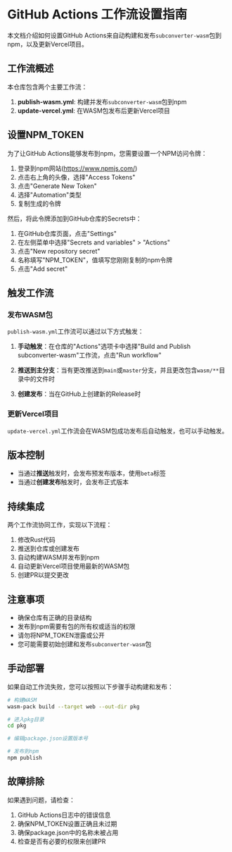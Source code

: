 # GitHub Actions 工作流设置指南

本文档介绍如何设置GitHub Actions来自动构建和发布`subconverter-wasm`包到npm，以及更新Vercel项目。

## 工作流概述

本仓库包含两个主要工作流：

1. **publish-wasm.yml**: 构建并发布`subconverter-wasm`包到npm
2. **update-vercel.yml**: 在WASM包发布后更新Vercel项目

## 设置NPM_TOKEN

为了让GitHub Actions能够发布到npm，您需要设置一个NPM访问令牌：

1. 登录到npm网站(https://www.npmjs.com/)
2. 点击右上角的头像，选择"Access Tokens"
3. 点击"Generate New Token"
4. 选择"Automation"类型
5. 复制生成的令牌

然后，将此令牌添加到GitHub仓库的Secrets中：

1. 在GitHub仓库页面，点击"Settings"
2. 在左侧菜单中选择"Secrets and variables" > "Actions"
3. 点击"New repository secret"
4. 名称填写"NPM_TOKEN"，值填写您刚刚复制的npm令牌
5. 点击"Add secret"

## 触发工作流

### 发布WASM包

`publish-wasm.yml`工作流可以通过以下方式触发：

1. **手动触发**：在仓库的"Actions"选项卡中选择"Build and Publish subconverter-wasm"工作流，点击"Run workflow"

2. **推送到主分支**：当有更改推送到`main`或`master`分支，并且更改包含`wasm/**`目录中的文件时

3. **创建发布**：当在GitHub上创建新的Release时

### 更新Vercel项目

`update-vercel.yml`工作流会在WASM包成功发布后自动触发，也可以手动触发。

## 版本控制

- 当通过**推送**触发时，会发布预发布版本，使用`beta`标签
- 当通过**创建发布**触发时，会发布正式版本

## 持续集成

两个工作流协同工作，实现以下流程：

1. 修改Rust代码
2. 推送到仓库或创建发布
3. 自动构建WASM并发布到npm
4. 自动更新Vercel项目使用最新的WASM包
5. 创建PR以提交更改

## 注意事项

- 确保仓库有正确的目录结构
- 发布到npm需要有包的所有权或适当的权限
- 请勿将NPM_TOKEN泄露或公开
- 您可能需要初始创建和发布`subconverter-wasm`包

## 手动部署

如果自动工作流失败，您可以按照以下步骤手动构建和发布：

```bash
# 构建WASM
wasm-pack build --target web --out-dir pkg

# 进入pkg目录
cd pkg

# 编辑package.json设置版本号

# 发布到npm
npm publish
```

## 故障排除

如果遇到问题，请检查：

1. GitHub Actions日志中的错误信息
2. 确保NPM_TOKEN设置正确且未过期
3. 确保package.json中的名称未被占用
4. 检查是否有必要的权限来创建PR 